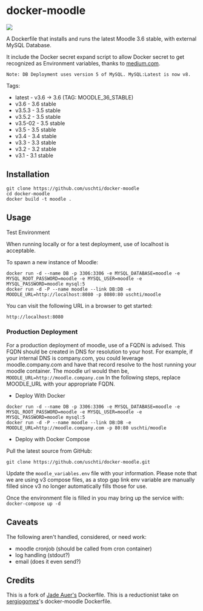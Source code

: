 docker-moodle
=============
[![](https://images.microbadger.com/badges/image/uschti/moodle.svg)](https://microbadger.com/images/uschti/moodle "Get your own image badge on microbadger.com")

A Dockerfile that installs and runs the latest Moodle 3.6 stable, with external MySQL Database.

It include the Docker secret expand script to allow Docker secret to get recognized as Environment variables, thanks to [medium.com](https://medium.com/@basi/docker-environment-variables-expanded-from-secrets-8fa70617b3bc).

`Note: DB Deployment uses version 5 of MySQL. MySQL:Latest is now v8.`

Tags:
* latest - v3.6 -> 3.6 (TAG: MOODLE_36_STABLE)
* v3.6 - 3.6 stable
* v3.5.3 - 3.5 stable
* v3.5.2 - 3.5 stable
* v3.5-02 - 3.5 stable
* v3.5 - 3.5 stable
* v3.4 - 3.4 stable
* v3.3 - 3.3 stable
* v3.2 - 3.2 stable
* v3.1 - 3.1 stable

## Installation

```
git clone https://github.com/uschti/docker-moodle
cd docker-moodle
docker build -t moodle .
```

## Usage

Test Environment

When running locally or for a test deployment, use of localhost is acceptable.

To spawn a new instance of Moodle:

```
docker run -d --name DB -p 3306:3306 -e MYSQL_DATABASE=moodle -e MYSQL_ROOT_PASSWORD=moodle -e MYSQL_USER=moodle -e MYSQL_PASSWORD=moodle mysql:5
docker run -d -P --name moodle --link DB:DB -e MOODLE_URL=http://localhost:8080 -p 8080:80 uschti/moodle
```

You can visit the following URL in a browser to get started:

```
http://localhost:8080
```

### Production Deployment

For a production deployment of moodle, use of a FQDN is advised. This FQDN should be created in DNS for resolution to your host. For example, if your internal DNS is company.com, you could leverage moodle.company.com and have that record resolve to the host running your moodle container. The moodle url would then be, `MOODLE_URL=http://moodle.company.com`
In the following steps, replace MOODLE_URL with your appropriate FQDN.

* Deploy With Docker
```
docker run -d --name DB -p 3306:3306 -e MYSQL_DATABASE=moodle -e MYSQL_ROOT_PASSWORD=moodle -e MYSQL_USER=moodle -e MYSQL_PASSWORD=moodle mysql:5
docker run -d -P --name moodle --link DB:DB -e MOODLE_URL=http://moodle.company.com -p 80:80 uschti/moodle
```

* Deploy with Docker Compose

Pull the latest source from GitHub:
```
git clone https://github.com/uschti/docker-moodle.git
```

Update the `moodle_variables.env` file with your information. Please note that we are using v3 compose files, as a stop gap link env variable are manually filled since v3 no longer automatically fills those for use.

Once the environment file is filled in you may bring up the service with:
`docker-compose up -d`



## Caveats
The following aren't handled, considered, or need work:
* moodle cronjob (should be called from cron container)
* log handling (stdout?)
* email (does it even send?)

## Credits

This is a fork of [Jade Auer's](https://github.com/jda/docker-moodle) Dockerfile.
This is a reductionist take on [sergiogomez](https://github.com/sergiogomez/)'s docker-moodle Dockerfile.

